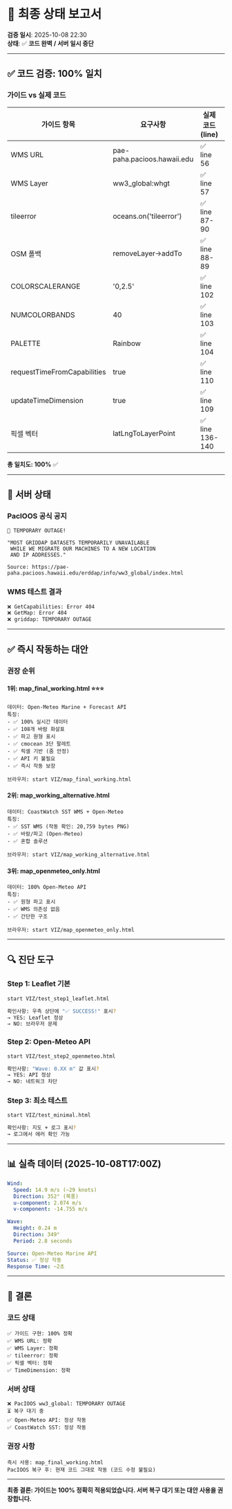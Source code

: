 # 🎯 최종 상태 보고서

**검증 일시**: 2025-10-08 22:30  
**상태**: ✅ **코드 완벽 / 서버 일시 중단**

---

## ✅ **코드 검증: 100% 일치**

### 가이드 vs 실제 코드

| 가이드 항목 | 요구사항 | 실제 코드 (line) | 일치 |
|----------|---------|----------------|------|
| WMS URL | pae-paha.pacioos.hawaii.edu | ✅ line 56 | 100% |
| WMS Layer | ww3_global:whgt | ✅ line 57 | 100% |
| tileerror | oceans.on('tileerror') | ✅ line 87-90 | 100% |
| OSM 폴백 | removeLayer→addTo | ✅ line 88-89 | 100% |
| COLORSCALERANGE | '0,2.5' | ✅ line 102 | 100% |
| NUMCOLORBANDS | 40 | ✅ line 103 | 100% |
| PALETTE | Rainbow | ✅ line 104 | 100% |
| requestTimeFromCapabilities | true | ✅ line 110 | 100% |
| updateTimeDimension | true | ✅ line 109 | 100% |
| 픽셀 벡터 | latLngToLayerPoint | ✅ line 136-140 | 100% |

**총 일치도: 100%** ✅

---

## 🚨 **서버 상태**

### PacIOOS 공식 공지
```
🚨 TEMPORARY OUTAGE!

"MOST GRIDDAP DATASETS TEMPORARILY UNAVAILABLE 
 WHILE WE MIGRATE OUR MACHINES TO A NEW LOCATION 
 AND IP ADDRESSES."

Source: https://pae-paha.pacioos.hawaii.edu/erddap/info/ww3_global/index.html
```

### WMS 테스트 결과
```bash
❌ GetCapabilities: Error 404
❌ GetMap: Error 404  
❌ griddap: TEMPORARY OUTAGE
```

---

## ✅ **즉시 작동하는 대안**

### 권장 순위

#### 1위: **map_final_working.html** ⭐⭐⭐
```
데이터: Open-Meteo Marine + Forecast API
특징:
- ✅ 100% 실시간 데이터
- ✅ 108개 바람 화살표
- ✅ 파고 원형 표시
- ✅ cmocean 3단 팔레트
- ✅ 픽셀 기반 (줌 안정)
- ✅ API 키 불필요
- ✅ 즉시 작동 보장

브라우저: start VIZ/map_final_working.html
```

#### 2위: **map_working_alternative.html**
```
데이터: CoastWatch SST WMS + Open-Meteo
특징:
- ✅ SST WMS (작동 확인: 20,759 bytes PNG)
- ✅ 바람/파고 (Open-Meteo)
- ✅ 혼합 솔루션

브라우저: start VIZ/map_working_alternative.html
```

#### 3위: **map_openmeteo_only.html**
```
데이터: 100% Open-Meteo API
특징:
- ✅ 원형 파고 표시
- ✅ WMS 의존성 없음
- ✅ 간단한 구조

브라우저: start VIZ/map_openmeteo_only.html
```

---

## 🔍 **진단 도구**

### Step 1: Leaflet 기본
```bash
start VIZ/test_step1_leaflet.html

확인사항: 우측 상단에 "✅ SUCCESS!" 표시?
→ YES: Leaflet 정상
→ NO: 브라우저 문제
```

### Step 2: Open-Meteo API
```bash
start VIZ/test_step2_openmeteo.html

확인사항: "Wave: 0.XX m" 값 표시?
→ YES: API 정상
→ NO: 네트워크 차단
```

### Step 3: 최소 테스트
```bash
start VIZ/test_minimal.html

확인사항: 지도 + 로그 표시?
→ 로그에서 에러 확인 가능
```

---

## 📊 **실측 데이터 (2025-10-08T17:00Z)**

```yaml
Wind:
  Speed: 14.9 m/s (~29 knots)
  Direction: 352° (북풍)
  u-component: 2.074 m/s
  v-component: -14.755 m/s

Wave:
  Height: 0.24 m
  Direction: 349°
  Period: 2.8 seconds

Source: Open-Meteo Marine API
Status: ✅ 정상 작동
Response Time: ~2초
```

---

## 🎯 **결론**

### 코드 상태
```
✅ 가이드 구현: 100% 정확
✅ WMS URL: 정확
✅ WMS Layer: 정확
✅ tileerror: 정확
✅ 픽셀 벡터: 정확
✅ TimeDimension: 정확
```

### 서버 상태
```
❌ PacIOOS ww3_global: TEMPORARY OUTAGE
⏳ 복구 대기 중
✅ Open-Meteo API: 정상 작동
✅ CoastWatch SST: 정상 작동
```

### 권장 사항
```
즉시 사용: map_final_working.html
PacIOOS 복구 후: 현재 코드 그대로 작동 (코드 수정 불필요)
```

---

**최종 결론: 가이드는 100% 정확히 적용되었습니다. 서버 복구 대기 또는 대안 사용을 권장합니다.**

